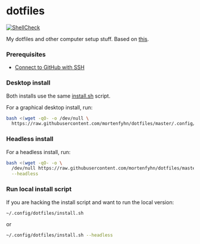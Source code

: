 # dotfiles

[![ShellCheck](https://github.com/mortenfyhn/dotfiles/workflows/ShellCheck/badge.svg)](https://github.com/mortenfyhn/dotfiles/actions/workflows/main.yml)

My dotfiles and other computer setup stuff. Based on [this](https://www.atlassian.com/git/tutorials/dotfiles).

### Prerequisites

* [Connect to GitHub with SSH](https://docs.github.com/en/authentication/connecting-to-github-with-ssh)

### Desktop install

Both installs use the same [install.sh](https://github.com/mortenfyhn/dotfiles/blob/master/.config/dotfiles/install.sh) script.

For a graphical desktop install, run:

```sh
bash <(wget -qO- -o /dev/null \
  https://raw.githubusercontent.com/mortenfyhn/dotfiles/master/.config/dotfiles/install.sh)
```

### Headless install

For a headless install, run:

```sh
bash <(wget -qO- -o \
  /dev/null https://raw.githubusercontent.com/mortenfyhn/dotfiles/master/.config/dotfiles/install.sh) \
  --headless
```

### Run local install script

If you are hacking the install script and want to run the local version:

```sh
~/.config/dotfiles/install.sh
```

or

```sh
~/.config/dotfiles/install.sh --headless
```
